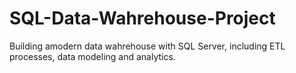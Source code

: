 # SQL-Data-Wahrehouse-Project
Building amodern data wahrehouse with SQL Server, including ETL processes, data modeling and analytics.

